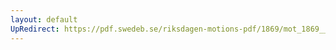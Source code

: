 ```yaml
---
layout: default
UpRedirect: https://pdf.swedeb.se/riksdagen-motions-pdf/1869/mot_1869__ak__00332.pdf
---
```

